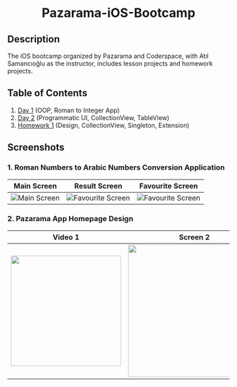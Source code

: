 <h1 align="center">
     Pazarama-iOS-Bootcamp
</h1>

## Description
<p>The iOS bootcamp organized by Pazarama and Coderspace, with Atıl Samancıoğlu as the instructor, includes lesson projects and homework projects.</p>

## Table of Contents
1. [Day 1](https://github.com/Yakupacs/Pazarama-iOS-Bootcamp/tree/main/Day1) (OOP, Roman to Integer App)<br>
2. [Day 2](https://github.com/Yakupacs/Pazarama-iOS-Bootcamp/tree/main/Day2) (Programmatic UI, CollectionView, TableView)<br>
3. [Homework 1](https://github.com/Yakupacs/Pazarama-iOS-Bootcamp/tree/main/Homework1) (Design, CollectionView, Singleton, Extension)

## Screenshots

### 1. Roman Numbers to Arabic Numbers Conversion Application

| Main Screen | Result Screen | Favourite Screen |
| ----------- | ---------------- | ---------------- |
| ![Main Screen](https://github.com/Yakupacs/Pazarama-iOS-Bootcamp/assets/73075252/eb150594-c3a5-4573-a9fa-6c0e8ac15b33 "Main Screen") | ![Favourite Screen](https://github.com/Yakupacs/Pazarama-iOS-Bootcamp/assets/73075252/45a05f99-f73d-4750-9347-d71f0b9183c0 "Favourite Screen") | ![Favourite Screen](https://github.com/Yakupacs/Pazarama-iOS-Bootcamp/assets/73075252/25316f3d-891d-4cc1-ad7a-ab3eb3c3ae9c "Favourite Screen") |

### 2. Pazarama App Homepage Design

| Video 1 | Screen 2 | Screen 3 |
| ----------- | ---------------- | ---------------- |
| <img width="250px" src="https://github.com/Yakupacs/Pazarama-iOS-Bootcamp/assets/73075252/603ab26a-11af-4cae-a34a-817b35e940d1"> | <img width="300px" src="https://github.com/Yakupacs/Pazarama-iOS-Bootcamp/assets/73075252/95919a25-1601-408b-8b80-43cf1b498024"> | <img width="300px" src="https://github.com/Yakupacs/Pazarama-iOS-Bootcamp/assets/73075252/1423e900-b5ec-4115-9e22-515fe5ff7189"> |

